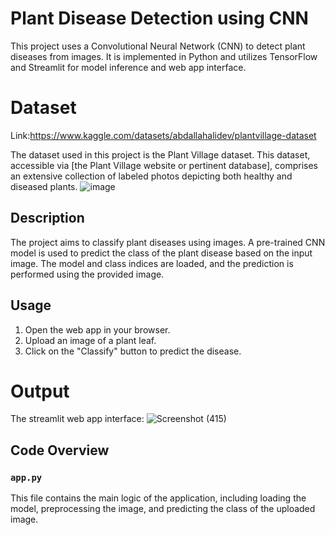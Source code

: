 # Plant Disease Detection using CNN

This project uses a Convolutional Neural Network (CNN) to detect plant diseases from images. It is implemented in Python and utilizes TensorFlow and Streamlit for model inference and web app interface.
# Dataset
Link:https://www.kaggle.com/datasets/abdallahalidev/plantvillage-dataset

The dataset used in this project is the Plant Village dataset. This dataset, accessible via [the Plant Village website or pertinent database], comprises an extensive collection of labeled photos depicting both healthy and diseased plants.
![image](https://github.com/user-attachments/assets/a14aaa65-1aa1-422d-a60a-6f313a3c4d67)

## Description

The project aims to classify plant diseases using images. A pre-trained CNN model is used to predict the class of the plant disease based on the input image. The model and class indices are loaded, and the prediction is performed using the provided image.

## Usage

1. Open the web app in your browser.
2. Upload an image of a plant leaf.
3. Click on the "Classify" button to predict the disease.

# Output
The streamlit web app interface:
![Screenshot (415)](https://github.com/user-attachments/assets/f5d14cae-854e-4c6f-9028-0571bddb5b2f)



## Code Overview

### `app.py`

This file contains the main logic of the application, including loading the model, preprocessing the image, and predicting the class of the uploaded image.



